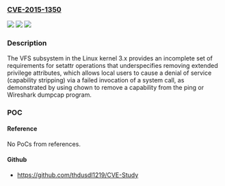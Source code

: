 ### [CVE-2015-1350](https://cve.mitre.org/cgi-bin/cvename.cgi?name=CVE-2015-1350)
![](https://img.shields.io/static/v1?label=Product&message=n%2Fa&color=blue)
![](https://img.shields.io/static/v1?label=Version&message=n%2Fa&color=blue)
![](https://img.shields.io/static/v1?label=Vulnerability&message=n%2Fa&color=brighgreen)

### Description

The VFS subsystem in the Linux kernel 3.x provides an incomplete set of requirements for setattr operations that underspecifies removing extended privilege attributes, which allows local users to cause a denial of service (capability stripping) via a failed invocation of a system call, as demonstrated by using chown to remove a capability from the ping or Wireshark dumpcap program.

### POC

#### Reference
No PoCs from references.

#### Github
- https://github.com/thdusdl1219/CVE-Study

